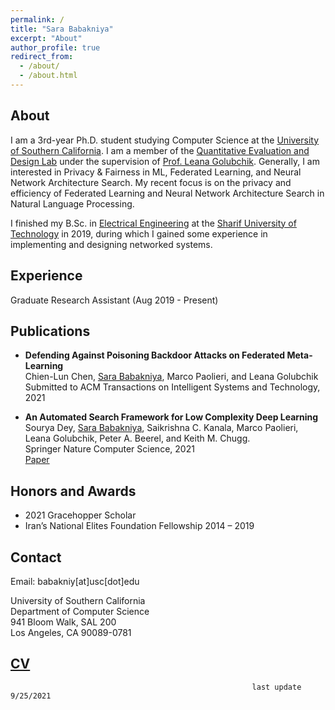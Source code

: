 ```yaml
---
permalink: /
title: "Sara Babakniya"
excerpt: "About"
author_profile: true
redirect_from: 
  - /about/
  - /about.html
---
```


About
------
I am a 3rd-year Ph.D. student studying Computer Science at the [University of Southern California](https://www.cs.usc.edu/). I am a member of the [Quantitative Evaluation and Design Lab](https://qed.usc.edu/) under the supervision of [Prof. Leana Golubchik](http://bourbon.usc.edu/leana/).  Generally, I am interested in Privacy & Fairness in ML, Federated Learning, and Neural Network Architecture Search. My recent focus is on the privacy and efficiency of Federated Learning and Neural Network Architecture Search in Natural Language Processing.  
  
I finished my B.Sc. in [Electrical Engineering](http://ee.sharif.edu/~web/en/) at the [Sharif University of Technology](http://www.en.sharif.edu/) in 2019, during which I gained some experience in implementing and designing networked systems.

Experience
-----
Graduate Research Assistant (Aug 2019 - Present)

Publications
-----
- **Defending Against Poisoning Backdoor Attacks on Federated Meta-Learning**  
  Chien-Lun Chen, <u>Sara Babakniya</u>, Marco Paolieri, and Leana Golubchik  
  Submitted to ACM Transactions on Intelligent Systems and Technology, 2021
  
- **An Automated Search Framework for Low Complexity Deep Learning**  
  Sourya Dey, <u>Sara Babakniya</u>, Saikrishna C. Kanala, Marco Paolieri, Leana Golubchik, Peter A. Beerel, and Keith M. Chugg.  
  Springer Nature Computer Science, 2021  
  [Paper](https://link.springer.com/article/10.1007/s42979-021-00646-0)  

Honors and Awards
-----
- 2021 Gracehopper Scholar
- Iran’s National Elites Foundation Fellowship 2014 – 2019

Contact
-----
Email: babakniy[at]usc[dot]edu  
  
University of Southern California  
Department of Computer Science  
941 Bloom Walk, SAL 200  
Los Angeles, CA 90089-0781  

[CV](/files/Resume_Sara_Babakniya.pdf)
------
                                                          last update 9/25/2021
